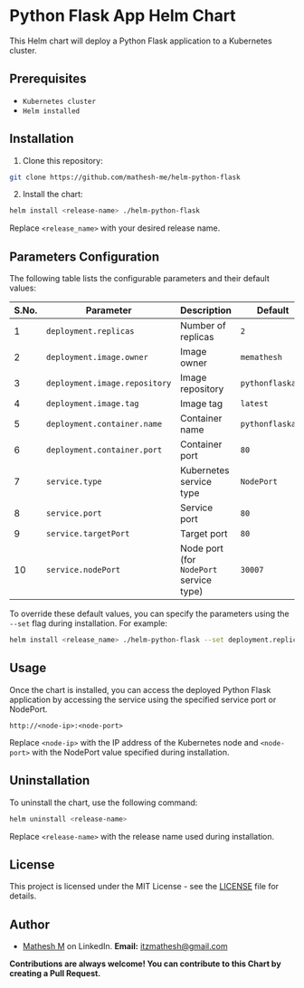 # Python Flask App Helm Chart

This Helm chart will deploy a Python Flask application to a Kubernetes cluster.

## Prerequisites

- `Kubernetes cluster`
- `Helm installed`

## Installation

1. Clone this repository:

```bash
git clone https://github.com/mathesh-me/helm-python-flask 
```

2. Install the chart:

```bash
helm install <release-name> ./helm-python-flask
```

Replace `<release_name>` with your desired release name.

## Parameters Configuration

The following table lists the configurable parameters and their default values:

| S.No. | Parameter                 | Description                                         | Default          |
|-------|---------------------------|-----------------------------------------------------|------------------|
|   1   | `deployment.replicas`     | Number of replicas                                  | `2`              |
|   2   | `deployment.image.owner`  | Image owner                                         | `memathesh`      |
|   3   | `deployment.image.repository` | Image repository                                | `pythonflaskapp` |
|   4   | `deployment.image.tag`    | Image tag                                           | `latest`         |
|   5   | `deployment.container.name` | Container name                                    | `pythonflaskapp` |
|   6   | `deployment.container.port` | Container port                                    | `80`             |
|   7   | `service.type`            | Kubernetes service type                             | `NodePort`       |
|   8   | `service.port`            | Service port                                        | `80`             |
|   9   | `service.targetPort`      | Target port                                         | `80`             |
|  10   | `service.nodePort`        | Node port (for `NodePort` service type)             | `30007`          |

To override these default values, you can specify the parameters using the `--set` flag during installation. For example:
```bash
helm install <release_name> ./helm-python-flask --set deployment.replicas=3
```


## Usage

Once the chart is installed, you can access the deployed Python Flask application by accessing the service using the specified service port or NodePort.
```
http://<node-ip>:<node-port>
```

Replace `<node-ip>` with the IP address of the Kubernetes node and `<node-port>` with the NodePort value specified during installation.

## Uninstallation

To uninstall the chart, use the following command:

```bash
helm uninstall <release-name>
```
Replace `<release-name>` with the release name used during installation.

## License

This project is licensed under the MIT License - see the [LICENSE](LICENSE) file for details.

## Author

- [Mathesh M](https://www.linkedin.com/in/mathesh-me/) on LinkedIn.
**Email:** itzmathesh@gmail.com

**Contributions are always welcome! You can contribute to this Chart by creating a Pull Request.**
